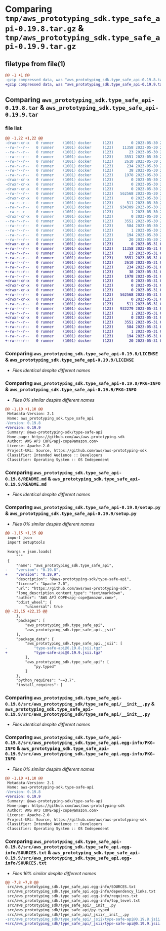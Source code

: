 # Comparing `tmp/aws_prototyping_sdk.type_safe_api-0.19.8.tar.gz` & `tmp/aws_prototyping_sdk.type_safe_api-0.19.9.tar.gz`

## filetype from file(1)

```diff
@@ -1 +1 @@
-gzip compressed data, was "aws_prototyping_sdk.type_safe_api-0.19.8.tar", last modified: Tue May 30 23:20:42 2023, max compression
+gzip compressed data, was "aws_prototyping_sdk.type_safe_api-0.19.9.tar", last modified: Wed May 31 06:19:59 2023, max compression
```

## Comparing `aws_prototyping_sdk.type_safe_api-0.19.8.tar` & `aws_prototyping_sdk.type_safe_api-0.19.9.tar`

### file list

```diff
@@ -1,22 +1,22 @@
-drwxr-xr-x   0 runner    (1001) docker     (123)        0 2023-05-30 23:20:42.515269 aws_prototyping_sdk.type_safe_api-0.19.8/
--rw-r--r--   0 runner    (1001) docker     (123)    11358 2023-05-30 23:20:23.000000 aws_prototyping_sdk.type_safe_api-0.19.8/LICENSE
--rw-r--r--   0 runner    (1001) docker     (123)       23 2023-05-30 23:20:23.000000 aws_prototyping_sdk.type_safe_api-0.19.8/MANIFEST.in
--rw-r--r--   0 runner    (1001) docker     (123)     3551 2023-05-30 23:20:42.515269 aws_prototyping_sdk.type_safe_api-0.19.8/PKG-INFO
--rw-r--r--   0 runner    (1001) docker     (123)     2610 2023-05-30 23:20:23.000000 aws_prototyping_sdk.type_safe_api-0.19.8/README.md
--rw-r--r--   0 runner    (1001) docker     (123)      234 2023-05-30 23:20:23.000000 aws_prototyping_sdk.type_safe_api-0.19.8/pyproject.toml
--rw-r--r--   0 runner    (1001) docker     (123)       38 2023-05-30 23:20:42.515269 aws_prototyping_sdk.type_safe_api-0.19.8/setup.cfg
--rw-r--r--   0 runner    (1001) docker     (123)     1978 2023-05-30 23:20:23.000000 aws_prototyping_sdk.type_safe_api-0.19.8/setup.py
-drwxr-xr-x   0 runner    (1001) docker     (123)        0 2023-05-30 23:20:42.511269 aws_prototyping_sdk.type_safe_api-0.19.8/src/
-drwxr-xr-x   0 runner    (1001) docker     (123)        0 2023-05-30 23:20:42.511269 aws_prototyping_sdk.type_safe_api-0.19.8/src/aws_prototyping_sdk/
-drwxr-xr-x   0 runner    (1001) docker     (123)        0 2023-05-30 23:20:42.515269 aws_prototyping_sdk.type_safe_api-0.19.8/src/aws_prototyping_sdk/type_safe_api/
--rw-r--r--   0 runner    (1001) docker     (123)   562568 2023-05-30 23:20:23.000000 aws_prototyping_sdk.type_safe_api-0.19.8/src/aws_prototyping_sdk/type_safe_api/__init__.py
-drwxr-xr-x   0 runner    (1001) docker     (123)        0 2023-05-30 23:20:42.515269 aws_prototyping_sdk.type_safe_api-0.19.8/src/aws_prototyping_sdk/type_safe_api/_jsii/
--rw-r--r--   0 runner    (1001) docker     (123)      511 2023-05-30 23:20:23.000000 aws_prototyping_sdk.type_safe_api-0.19.8/src/aws_prototyping_sdk/type_safe_api/_jsii/__init__.py
--rw-r--r--   0 runner    (1001) docker     (123)   934309 2023-05-30 23:20:23.000000 aws_prototyping_sdk.type_safe_api-0.19.8/src/aws_prototyping_sdk/type_safe_api/_jsii/type-safe-api@0.19.8.jsii.tgz
--rw-r--r--   0 runner    (1001) docker     (123)        1 2023-05-30 23:20:23.000000 aws_prototyping_sdk.type_safe_api-0.19.8/src/aws_prototyping_sdk/type_safe_api/py.typed
-drwxr-xr-x   0 runner    (1001) docker     (123)        0 2023-05-30 23:20:42.511269 aws_prototyping_sdk.type_safe_api-0.19.8/src/aws_prototyping_sdk.type_safe_api.egg-info/
--rw-r--r--   0 runner    (1001) docker     (123)     3551 2023-05-30 23:20:42.000000 aws_prototyping_sdk.type_safe_api-0.19.8/src/aws_prototyping_sdk.type_safe_api.egg-info/PKG-INFO
--rw-r--r--   0 runner    (1001) docker     (123)      584 2023-05-30 23:20:42.000000 aws_prototyping_sdk.type_safe_api-0.19.8/src/aws_prototyping_sdk.type_safe_api.egg-info/SOURCES.txt
--rw-r--r--   0 runner    (1001) docker     (123)        1 2023-05-30 23:20:42.000000 aws_prototyping_sdk.type_safe_api-0.19.8/src/aws_prototyping_sdk.type_safe_api.egg-info/dependency_links.txt
--rw-r--r--   0 runner    (1001) docker     (123)      194 2023-05-30 23:20:42.000000 aws_prototyping_sdk.type_safe_api-0.19.8/src/aws_prototyping_sdk.type_safe_api.egg-info/requires.txt
--rw-r--r--   0 runner    (1001) docker     (123)       20 2023-05-30 23:20:42.000000 aws_prototyping_sdk.type_safe_api-0.19.8/src/aws_prototyping_sdk.type_safe_api.egg-info/top_level.txt
+drwxr-xr-x   0 runner    (1001) docker     (123)        0 2023-05-31 06:19:59.000815 aws_prototyping_sdk.type_safe_api-0.19.9/
+-rw-r--r--   0 runner    (1001) docker     (123)    11358 2023-05-31 06:19:40.000000 aws_prototyping_sdk.type_safe_api-0.19.9/LICENSE
+-rw-r--r--   0 runner    (1001) docker     (123)       23 2023-05-31 06:19:40.000000 aws_prototyping_sdk.type_safe_api-0.19.9/MANIFEST.in
+-rw-r--r--   0 runner    (1001) docker     (123)     3551 2023-05-31 06:19:58.996815 aws_prototyping_sdk.type_safe_api-0.19.9/PKG-INFO
+-rw-r--r--   0 runner    (1001) docker     (123)     2610 2023-05-31 06:19:40.000000 aws_prototyping_sdk.type_safe_api-0.19.9/README.md
+-rw-r--r--   0 runner    (1001) docker     (123)      234 2023-05-31 06:19:40.000000 aws_prototyping_sdk.type_safe_api-0.19.9/pyproject.toml
+-rw-r--r--   0 runner    (1001) docker     (123)       38 2023-05-31 06:19:59.000815 aws_prototyping_sdk.type_safe_api-0.19.9/setup.cfg
+-rw-r--r--   0 runner    (1001) docker     (123)     1978 2023-05-31 06:19:40.000000 aws_prototyping_sdk.type_safe_api-0.19.9/setup.py
+drwxr-xr-x   0 runner    (1001) docker     (123)        0 2023-05-31 06:19:58.980815 aws_prototyping_sdk.type_safe_api-0.19.9/src/
+drwxr-xr-x   0 runner    (1001) docker     (123)        0 2023-05-31 06:19:58.980815 aws_prototyping_sdk.type_safe_api-0.19.9/src/aws_prototyping_sdk/
+drwxr-xr-x   0 runner    (1001) docker     (123)        0 2023-05-31 06:19:58.992815 aws_prototyping_sdk.type_safe_api-0.19.9/src/aws_prototyping_sdk/type_safe_api/
+-rw-r--r--   0 runner    (1001) docker     (123)   562568 2023-05-31 06:19:40.000000 aws_prototyping_sdk.type_safe_api-0.19.9/src/aws_prototyping_sdk/type_safe_api/__init__.py
+drwxr-xr-x   0 runner    (1001) docker     (123)        0 2023-05-31 06:19:58.996815 aws_prototyping_sdk.type_safe_api-0.19.9/src/aws_prototyping_sdk/type_safe_api/_jsii/
+-rw-r--r--   0 runner    (1001) docker     (123)      511 2023-05-31 06:19:40.000000 aws_prototyping_sdk.type_safe_api-0.19.9/src/aws_prototyping_sdk/type_safe_api/_jsii/__init__.py
+-rw-r--r--   0 runner    (1001) docker     (123)   932279 2023-05-31 06:19:40.000000 aws_prototyping_sdk.type_safe_api-0.19.9/src/aws_prototyping_sdk/type_safe_api/_jsii/type-safe-api@0.19.9.jsii.tgz
+-rw-r--r--   0 runner    (1001) docker     (123)        1 2023-05-31 06:19:40.000000 aws_prototyping_sdk.type_safe_api-0.19.9/src/aws_prototyping_sdk/type_safe_api/py.typed
+drwxr-xr-x   0 runner    (1001) docker     (123)        0 2023-05-31 06:19:58.992815 aws_prototyping_sdk.type_safe_api-0.19.9/src/aws_prototyping_sdk.type_safe_api.egg-info/
+-rw-r--r--   0 runner    (1001) docker     (123)     3551 2023-05-31 06:19:58.000000 aws_prototyping_sdk.type_safe_api-0.19.9/src/aws_prototyping_sdk.type_safe_api.egg-info/PKG-INFO
+-rw-r--r--   0 runner    (1001) docker     (123)      584 2023-05-31 06:19:58.000000 aws_prototyping_sdk.type_safe_api-0.19.9/src/aws_prototyping_sdk.type_safe_api.egg-info/SOURCES.txt
+-rw-r--r--   0 runner    (1001) docker     (123)        1 2023-05-31 06:19:58.000000 aws_prototyping_sdk.type_safe_api-0.19.9/src/aws_prototyping_sdk.type_safe_api.egg-info/dependency_links.txt
+-rw-r--r--   0 runner    (1001) docker     (123)      194 2023-05-31 06:19:58.000000 aws_prototyping_sdk.type_safe_api-0.19.9/src/aws_prototyping_sdk.type_safe_api.egg-info/requires.txt
+-rw-r--r--   0 runner    (1001) docker     (123)       20 2023-05-31 06:19:58.000000 aws_prototyping_sdk.type_safe_api-0.19.9/src/aws_prototyping_sdk.type_safe_api.egg-info/top_level.txt
```

### Comparing `aws_prototyping_sdk.type_safe_api-0.19.8/LICENSE` & `aws_prototyping_sdk.type_safe_api-0.19.9/LICENSE`

 * *Files identical despite different names*

### Comparing `aws_prototyping_sdk.type_safe_api-0.19.8/PKG-INFO` & `aws_prototyping_sdk.type_safe_api-0.19.9/PKG-INFO`

 * *Files 0% similar despite different names*

```diff
@@ -1,10 +1,10 @@
 Metadata-Version: 2.1
 Name: aws_prototyping_sdk.type_safe_api
-Version: 0.19.8
+Version: 0.19.9
 Summary: @aws-prototyping-sdk/type-safe-api
 Home-page: https://github.com/aws/aws-prototyping-sdk
 Author: AWS APJ COPE<apj-cope@amazon.com>
 License: Apache-2.0
 Project-URL: Source, https://github.com/aws/aws-prototyping-sdk
 Classifier: Intended Audience :: Developers
 Classifier: Operating System :: OS Independent
```

### Comparing `aws_prototyping_sdk.type_safe_api-0.19.8/README.md` & `aws_prototyping_sdk.type_safe_api-0.19.9/README.md`

 * *Files identical despite different names*

### Comparing `aws_prototyping_sdk.type_safe_api-0.19.8/setup.py` & `aws_prototyping_sdk.type_safe_api-0.19.9/setup.py`

 * *Files 0% similar despite different names*

```diff
@@ -1,15 +1,15 @@
 import json
 import setuptools
 
 kwargs = json.loads(
     """
 {
     "name": "aws_prototyping_sdk.type_safe_api",
-    "version": "0.19.8",
+    "version": "0.19.9",
     "description": "@aws-prototyping-sdk/type-safe-api",
     "license": "Apache-2.0",
     "url": "https://github.com/aws/aws-prototyping-sdk",
     "long_description_content_type": "text/markdown",
     "author": "AWS APJ COPE<apj-cope@amazon.com>",
     "bdist_wheel": {
         "universal": true
@@ -22,15 +22,15 @@
     },
     "packages": [
         "aws_prototyping_sdk.type_safe_api",
         "aws_prototyping_sdk.type_safe_api._jsii"
     ],
     "package_data": {
         "aws_prototyping_sdk.type_safe_api._jsii": [
-            "type-safe-api@0.19.8.jsii.tgz"
+            "type-safe-api@0.19.9.jsii.tgz"
         ],
         "aws_prototyping_sdk.type_safe_api": [
             "py.typed"
         ]
     },
     "python_requires": "~=3.7",
     "install_requires": [
```

### Comparing `aws_prototyping_sdk.type_safe_api-0.19.8/src/aws_prototyping_sdk/type_safe_api/__init__.py` & `aws_prototyping_sdk.type_safe_api-0.19.9/src/aws_prototyping_sdk/type_safe_api/__init__.py`

 * *Files identical despite different names*

### Comparing `aws_prototyping_sdk.type_safe_api-0.19.8/src/aws_prototyping_sdk.type_safe_api.egg-info/PKG-INFO` & `aws_prototyping_sdk.type_safe_api-0.19.9/src/aws_prototyping_sdk.type_safe_api.egg-info/PKG-INFO`

 * *Files 0% similar despite different names*

```diff
@@ -1,10 +1,10 @@
 Metadata-Version: 2.1
 Name: aws-prototyping-sdk.type-safe-api
-Version: 0.19.8
+Version: 0.19.9
 Summary: @aws-prototyping-sdk/type-safe-api
 Home-page: https://github.com/aws/aws-prototyping-sdk
 Author: AWS APJ COPE<apj-cope@amazon.com>
 License: Apache-2.0
 Project-URL: Source, https://github.com/aws/aws-prototyping-sdk
 Classifier: Intended Audience :: Developers
 Classifier: Operating System :: OS Independent
```

### Comparing `aws_prototyping_sdk.type_safe_api-0.19.8/src/aws_prototyping_sdk.type_safe_api.egg-info/SOURCES.txt` & `aws_prototyping_sdk.type_safe_api-0.19.9/src/aws_prototyping_sdk.type_safe_api.egg-info/SOURCES.txt`

 * *Files 16% similar despite different names*

```diff
@@ -7,8 +7,8 @@
 src/aws_prototyping_sdk.type_safe_api.egg-info/SOURCES.txt
 src/aws_prototyping_sdk.type_safe_api.egg-info/dependency_links.txt
 src/aws_prototyping_sdk.type_safe_api.egg-info/requires.txt
 src/aws_prototyping_sdk.type_safe_api.egg-info/top_level.txt
 src/aws_prototyping_sdk/type_safe_api/__init__.py
 src/aws_prototyping_sdk/type_safe_api/py.typed
 src/aws_prototyping_sdk/type_safe_api/_jsii/__init__.py
-src/aws_prototyping_sdk/type_safe_api/_jsii/type-safe-api@0.19.8.jsii.tgz
+src/aws_prototyping_sdk/type_safe_api/_jsii/type-safe-api@0.19.9.jsii.tgz
```

